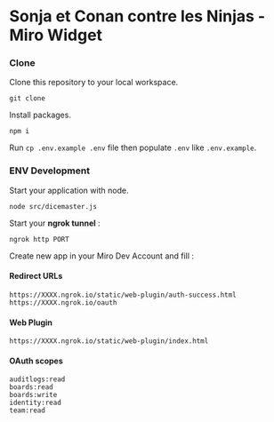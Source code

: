 # Sonja et Conan contre les Ninjas - Miro Widget

### Clone

Clone this repository to your local workspace.

`git clone `

Install packages.

`npm i`

Run `cp .env.example .env` file then populate `.env` like `.env.example`.


### ENV Development

Start your application with node.

`node src/dicemaster.js`

Start your **ngrok tunnel** :

`ngrok http PORT`

Create new app in your Miro Dev Account and fill :

#### Redirect URLs

```
https://XXXX.ngrok.io/static/web-plugin/auth-success.html
https://XXXX.ngrok.io/oauth
```

#### Web Plugin

```
https://XXXX.ngrok.io/static/web-plugin/index.html
```

#### OAuth scopes

```
auditlogs:read
boards:read
boards:write
identity:read
team:read
```
